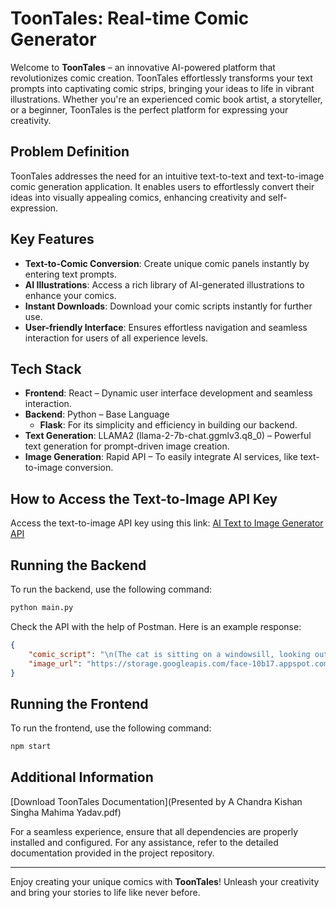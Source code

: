 # ToonTales: Real-time Comic Generator

Welcome to **ToonTales** – an innovative AI-powered platform that revolutionizes comic creation. ToonTales effortlessly transforms your text prompts into captivating comic strips, bringing your ideas to life in vibrant illustrations. Whether you're an experienced comic book artist, a storyteller, or a beginner, ToonTales is the perfect platform for expressing your creativity.

## Problem Definition

ToonTales addresses the need for an intuitive text-to-text and text-to-image comic generation application. It enables users to effortlessly convert their ideas into visually appealing comics, enhancing creativity and self-expression.

## Key Features

- **Text-to-Comic Conversion**: Create unique comic panels instantly by entering text prompts.
- **AI Illustrations**: Access a rich library of AI-generated illustrations to enhance your comics.
- **Instant Downloads**: Download your comic scripts instantly for further use.
- **User-friendly Interface**: Ensures effortless navigation and seamless interaction for users of all experience levels.

## Tech Stack

- **Frontend**: React – Dynamic user interface development and seamless interaction.
- **Backend**: Python – Base Language
  - **Flask**: For its simplicity and efficiency in building our backend.
- **Text Generation**: LLAMA2 (llama-2-7b-chat.ggmlv3.q8_0) – Powerful text generation for prompt-driven image creation.
- **Image Generation**: Rapid API – To easily integrate AI services, like text-to-image conversion.

## How to Access the Text-to-Image API Key

Access the text-to-image API key using this link: [AI Text to Image Generator API](https://rapidapi.com/bussinesonline250/api/ai-text-to-image-generator-api/playground/apiendpoint_c703285f-1e22-4c31-befe-45d4af94868d)

## Running the Backend

To run the backend, use the following command:

```sh
python main.py
```

Check the API with the help of Postman. Here is an example response:

```json
{
    "comic_script": "\n(The cat is sitting on a windowsill, looking out at the birds outside)\n\nCat: \"Oh, look at those silly birds outside. They think they're so free.\"\nMouse: \"Yeah, I know what you mean. It's like they have no worries in the world.\"\nCat: \"Exactly! And we mice have to deal with their pesky droppings everywhere.\"\nMouse: \"Ugh, don't even get me started on that. But hey, at least we have each other.\"\nCat: \"That's true. We may not be able to fly or sing like birds, but we have our own special talents.\"\nMouse: \"Like what?\"\nCat: \"Well, for one thing, we can fit through tiny holes and sneak up on those pesky birds whenever we want.\"\nMouse: \"Haha, that's true! And I bet they never see it coming!\"",
    "image_url": "https://storage.googleapis.com/face-10b17.appspot.com/1717910438325_3D.jpg?GoogleAccessId=face-10b17%40appspot.gserviceaccount.com&Expires=1717914038&Signature=VN%2FaqDg4XGHwexBU3qaCW7rtcpKFrhe4QSYmDsZWyhalk1AYStxH5VWWMwgxW4B5euUF7NFtbWCmSuPizj2JT898lNpI%2F22tmFHjF0GsZkXYmIEdzIqHuKvxdWyUrt6yo8dUnOGgMzQDn4v0%2BN6cLaDCBo3njI7JUvmfI1y6XlJWfuZYRdgoJDcLnX0OCjTYim16mzhOSbRAkfuIfjo40RibloQ7FIxBWt0z6BMbIqPALnm5n4H%2BywJANVPjCOiuu6w%2FLluivoqFiXzw3OZsDmOTtSnEuUGROrhRzu5ZX3jB99Vuv3jgxYbDunvjTncqyK6lLt0R0tEEVlT71fWEOA%3D%3D"
}
```

## Running the Frontend

To run the frontend, use the following command:

```sh
npm start
```

## Additional Information
[Download ToonTales Documentation](Presented by  A Chandra Kishan Singha Mahima Yadav.pdf)

For a seamless experience, ensure that all dependencies are properly installed and configured. For any assistance, refer to the detailed documentation provided in the project repository.

---

Enjoy creating your unique comics with **ToonTales**! Unleash your creativity and bring your stories to life like never before.
